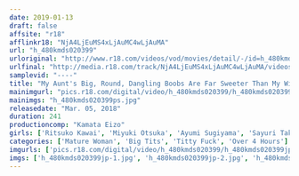 ```yaml
---
date: 2019-01-13
draft: false
affsite: "r18"
afflinkr18: "NjA4LjEuMS4xLjAuMC4wLjAuMA"
url: "h_480kmds020399"
urloriginal: "http://www.r18.com/videos/vod/movies/detail/-/id=h_480kmds020399"
urlfinal: "http://media.r18.com/track/NjA4LjEuMS4xLjAuMC4wLjAuMA/videos/vod/movies/detail/-/id=h_480kmds020399"
samplevid: "----"
title: "My Aunt's Big, Round, Dangling Boobs Are Far Sweeter Than My Wife's"
mainimgurl: "pics.r18.com/digital/video/h_480kmds020399/h_480kmds020399ps.jpg"
mainimgs: "h_480kmds020399ps.jpg"
releasedate: "Mar. 05, 2018"
duration: 241
productioncomp: "Kamata Eizo"
girls: ['Ritsuko Kawai', 'Miyuki Otsuka', 'Ayumi Sugiyama', 'Sayuri Takagi', 'Nobuko Oshio']
categories: ['Mature Woman', 'Big Tits', 'Titty Fuck', 'Over 4 Hours']
imgurls: ['pics.r18.com/digital/video/h_480kmds020399/h_480kmds020399jp-1.jpg', 'pics.r18.com/digital/video/h_480kmds020399/h_480kmds020399jp-2.jpg', 'pics.r18.com/digital/video/h_480kmds020399/h_480kmds020399jp-3.jpg', 'pics.r18.com/digital/video/h_480kmds020399/h_480kmds020399jp-4.jpg', 'pics.r18.com/digital/video/h_480kmds020399/h_480kmds020399jp-5.jpg', 'pics.r18.com/digital/video/h_480kmds020399/h_480kmds020399jp-6.jpg', 'pics.r18.com/digital/video/h_480kmds020399/h_480kmds020399jp-7.jpg', 'pics.r18.com/digital/video/h_480kmds020399/h_480kmds020399jp-8.jpg', 'pics.r18.com/digital/video/h_480kmds020399/h_480kmds020399jp-9.jpg', 'pics.r18.com/digital/video/h_480kmds020399/h_480kmds020399jp-10.jpg', 'pics.r18.com/digital/video/h_480kmds020399/h_480kmds020399jp-11.jpg', 'pics.r18.com/digital/video/h_480kmds020399/h_480kmds020399jp-12.jpg', 'pics.r18.com/digital/video/h_480kmds020399/h_480kmds020399jp-13.jpg', 'pics.r18.com/digital/video/h_480kmds020399/h_480kmds020399jp-14.jpg', 'pics.r18.com/digital/video/h_480kmds020399/h_480kmds020399jp-15.jpg', 'pics.r18.com/digital/video/h_480kmds020399/h_480kmds020399jp-16.jpg', 'pics.r18.com/digital/video/h_480kmds020399/h_480kmds020399jp-17.jpg', 'pics.r18.com/digital/video/h_480kmds020399/h_480kmds020399jp-18.jpg', 'pics.r18.com/digital/video/h_480kmds020399/h_480kmds020399jp-19.jpg', 'pics.r18.com/digital/video/h_480kmds020399/h_480kmds020399jp-20.jpg']
imgs: ['h_480kmds020399jp-1.jpg', 'h_480kmds020399jp-2.jpg', 'h_480kmds020399jp-3.jpg', 'h_480kmds020399jp-4.jpg', 'h_480kmds020399jp-5.jpg', 'h_480kmds020399jp-6.jpg', 'h_480kmds020399jp-7.jpg', 'h_480kmds020399jp-8.jpg', 'h_480kmds020399jp-9.jpg', 'h_480kmds020399jp-10.jpg', 'h_480kmds020399jp-11.jpg', 'h_480kmds020399jp-12.jpg', 'h_480kmds020399jp-13.jpg', 'h_480kmds020399jp-14.jpg', 'h_480kmds020399jp-15.jpg', 'h_480kmds020399jp-16.jpg', 'h_480kmds020399jp-17.jpg', 'h_480kmds020399jp-18.jpg', 'h_480kmds020399jp-19.jpg', 'h_480kmds020399jp-20.jpg']
---
```

